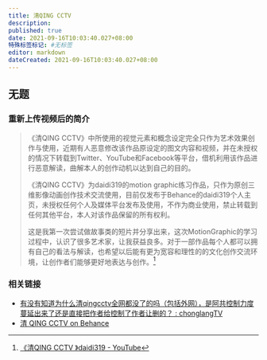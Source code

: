 ```yaml
---
title: 清QING CCTV
description:
published: true
date: 2021-09-16T10:03:40.027+08:00
特殊标签标记: #无标签
editor: markdown
dateCreated: 2021-09-16T10:03:40.027+08:00
---
```


## 无题

<!-- 作者: daidi319 -->

### 重新上传视频后的简介

> 《清QING CCTV》中所使用的视觉元素和概念设定完全只作为艺术效果创作与使用，近期有人恶意修改该作品原设定的图文内容和视频，并在未授权的情况下转载到Twitter、YouTube和Facebook等平台，借机利用该作品进行恶意解读，曲解本人的创作动机以达到自己的目的。
>
> 《清QING CCTV》为daidi319的motion graphic练习作品，只作为原创三维影像动画创作技术交流使用，目前仅发布于Behance的daidi319个人主页，未授权任何个人及媒体平台发布及使用，不作为商业使用，禁止转载到任何其他平台，本人对该作品保留的所有权利。
>
> 这是我第一次尝试做故事类的短片并分享出来，这次MotionGraphic的学习过程中，认识了很多艺术家，让我获益良多。对于一部作品每个人都可以拥有自己的看法与解读，也希望以后能有更为宽容和理性的的文化创作交流环境，让创作者们能够更好地表达与创作。[^EuTB]

[^EuTB]: [《清QING CCTV 》daidi319 - YouTube](https://www.youtube.com/watch?v=EuTBjYVzBhQ)

### 相关链接

+ [有没有知道为什么清qingcctv全网都没了的吗（包括外网），是阿共控制力度蔓延出来了还是直接把作者给控制了作者让删的？ : chonglangTV](https://old.reddit.com/r/chonglangTV/comments/homyad/有没有知道为什么清qingcctv全网都没了的吗包括外网是阿共控制力度蔓延出来了还是直接把作者给控制/)
+ [清 QING CCTV on Behance](https://www.behance.net/gallery/99592873/-QING-CCTV)
